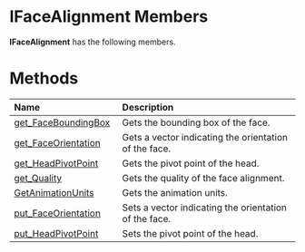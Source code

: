 IFaceAlignment Members  
======================  

**IFaceAlignment** has the following members.  

<span id="publicmethodsSection"></span>

Methods  
=======  

<table>
<colgroup>
<col width="30%" />
<col width="60%" />
</colgroup>
<thead>
<tr class="header">
<th align="left">Name</th>
<th align="left">Description</th>
</tr>
</thead>
<tbody>
<tr class="odd">
<td align="left"><a href="Methods/get_FaceBoundingBox_Method.md">get_FaceBoundingBox</a></td>
<td align="left">Gets the bounding box of the face.</td>
</tr>
<tr class="even">
<td align="left"><a href="Methods/get_FaceOrientation_Method.md">get_FaceOrientation</a></td>
<td align="left">Gets a vector indicating the orientation of the face.</td>
</tr>
<tr class="odd">
<td align="left"><a href="Methods/get_HeadPivotPoint_Method.md">get_HeadPivotPoint</a></td>
<td align="left">Gets the pivot point of the head.</td>
</tr>
<tr class="even">
<td align="left"><a href="Methods/get_Quality_Method.md">get_Quality</a></td>
<td align="left">Gets the quality of the face alignment.</td>
</tr>
<tr class="odd">
<td align="left"><a href="Methods/GetAnimationUnits_Method.md">GetAnimationUnits</a></td>
<td align="left">Gets the animation units.</td>
</tr>
<tr class="even">
<td align="left"><a href="Methods/put_FaceOrientation_Method.md">put_FaceOrientation</a></td>
<td align="left">Sets a vector indicating the orientation of the face.</td>
</tr>
<tr class="odd">
<td align="left"><a href="Methods/put_HeadPivotPoint_Method.md">put_HeadPivotPoint</a></td>
<td align="left">Sets the pivot point of the head.</td>
</tr>
</tbody>
</table>



<!--Please do not edit the data in the comment block below.-->
<!--
TOCTitle : IFaceAlignment Members
RLTitle : IFaceAlignment Members
KeywordF : IFaceAlignment
KeywordK : IFaceAlignment interface
KeywordK : IFaceAlignment interface, all members
HelpPriority : 1
KeywordA : AllMembers.T:Microsoft.Kinect.face.IFaceAlignment
AssetID : AllMembers.T:Microsoft.Kinect.face.IFaceAlignment
Locale : en-us
CommunityContent : 1
TargetOS : Windows
TopicType : kbSyntax
DocSet : K4Wv2
ProjType : K4Wv2Proj
Technology : Kinect for Windows
Product : Kinect for Windows SDK v2
productversion : 20
-->

